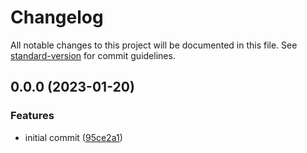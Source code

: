 # Changelog

All notable changes to this project will be documented in this file. See [standard-version](https://github.com/conventional-changelog/standard-version) for commit guidelines.

## 0.0.0 (2023-01-20)


### Features

* initial commit ([95ce2a1](https://github.com/meluiz/epoch/commits/95ce2a1afdc67ea62e3ef1c545c3a73e91f58d00))
